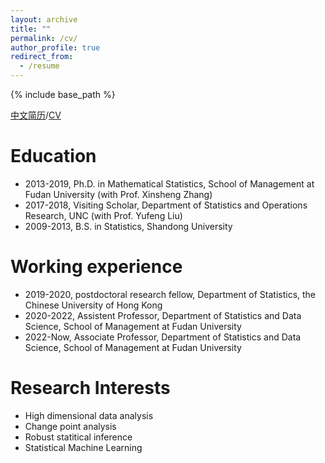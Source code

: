 ```yaml
---
layout: archive
title: ""
permalink: /cv/
author_profile: true
redirect_from:
  - /resume
---
```


{% include base_path %}

[中文简历](https://liubin0145.github.io//files/cv.pdf)/[CV](https://liubin0145.github.io//files/CV-FDSM.pdf)

Education
======
* 2013-2019, Ph.D. in Mathematical Statistics, School of Management at Fudan University (with Prof. Xinsheng Zhang)
* 2017-2018, Visiting Scholar, Department of Statistics and Operations Research, UNC (with Prof. Yufeng Liu)
* 2009-2013, B.S. in Statistics, Shandong University


Working experience
======
* 2019-2020, postdoctoral research fellow, Department of Statistics, the Chinese University of Hong Kong
* 2020-2022, Assistent Professor, Department of Statistics and Data Science, School of Management at Fudan University
* 2022-Now, Associate Professor, Department of Statistics and Data Science, School of Management at Fudan University

Research Interests
======
 * High dimensional data analysis
 * Change point analysis
 * Robust statitical inference
 * Statistical Machine Learning  
